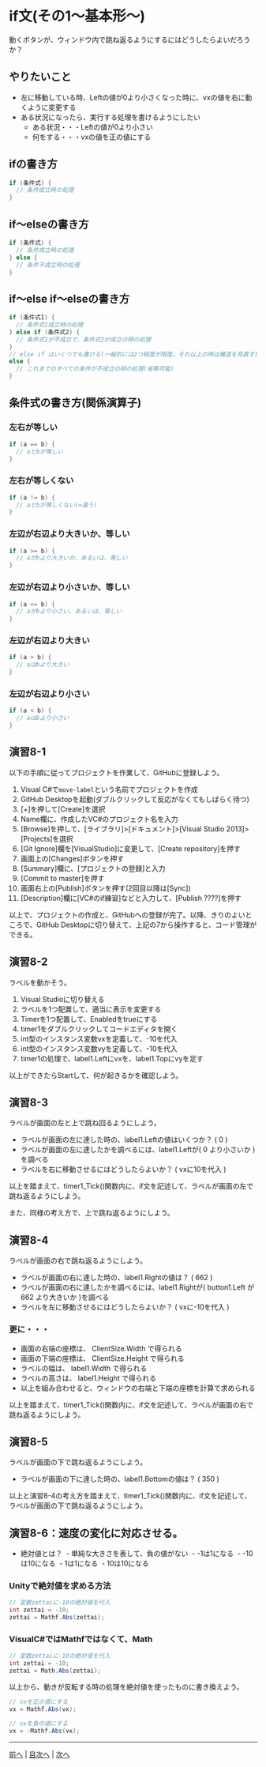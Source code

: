 # if文(その1～基本形～)
動くボタンが、ウィンドウ内で跳ね返るようにするにはどうしたらよいだろうか？

## やりたいこと
- 左に移動している時、Leftの値が0より小さくなった時に、vxの値を右に動くように変更する
- ある状況になったら、実行する処理を書けるようにしたい
  - ある状況・・・Leftの値が0より小さい
  - 何をする・・・vxの値を正の値にする

## ifの書き方
```cs
if (条件式) {
  // 条件成立時の処理
}
```

## if～elseの書き方
```cs
if (条件式) {
  // 条件成立時の処理
} else {
  // 条件不成立時の処理
}
```

## if～else if～elseの書き方
```cs
if (条件式1) {
  // 条件式1成立時の処理
} else if (条件式2) {
  // 条件式1が不成立で、条件式2が成立の時の処理
}
// else if はいくつでも書ける(一般的には2つ程度が限度。それ以上の時は構造を見直す)
else {
  // これまでのすべての条件が不成立の時の処理(省略可能)
}
```

## 条件式の書き方(関係演算子)
### 左右が等しい

```cs
if (a == b) {
  // aとbが等しい
}
```

### 左右が等しくない

```cs
if (a != b) {
  // aとbが等しくない(=違う)
}
```

### 左辺が右辺より大きいか、等しい

```cs
if (a >= b) {
  // aがbより大きいか、あるいは、等しい
}
```

### 左辺が右辺より小さいか、等しい

```cs
if (a <= b) {
  // aがbより小さい、あるいは、等しい
}
```

### 左辺が右辺より大きい

```cs
if (a > b) {
  // aはbより大きい
}
```

### 左辺が右辺より小さい

```cs
if (a < b) {
  // aはbより小さい
}
```

## 演習8-1
以下の手順に従ってプロジェクトを作業して、GitHubに登録しよう。

1.	Visual C#で`move-label`という名前でプロジェクトを作成
2.	GitHub Desktopを起動(ダブルクリックして反応がなくてもしばらく待つ)
3.	[+]を押して[Create]を選択
4.	Name欄に、作成したVC#のプロジェクト名を入力
5.	[Browse]を押して、[ライブラリ]>[ドキュメント]>[Visual Studio 2013]>[Projects]を選択
6.	 [Git Ignore]欄を[VisualStudio]に変更して、[Create repository]を押す
7.	画面上の[Changes]ボタンを押す
8.	[Summary]欄に、[プロジェクトの登録]と入力
9.	[Commit to master]を押す
10.	画面右上の[Publish]ボタンを押す(2回目以降は[Sync])
11.	[Description]欄に[VC#のif練習]などと入力して、[Publish ????]を押す

以上で、プロジェクトの作成と、GitHubへの登録が完了。以降、きりのよいところで、GitHub Desktopに切り替えて、上記の7から操作すると、コード管理ができる。

## 演習8-2
ラベルを動かそう。

1.	Visual Studioに切り替える
2.	ラベルを1つ配置して、適当に表示を変更する
3.	Timerを1つ配置して、Enabledをtrueにする
4.	timer1をダブルクリックしてコードエディタを開く
5.	int型のインスタンス変数vxを定義して、-10を代入
6.	int型のインスタンス変数vyを定義して、-10を代入
7.	timer1の処理で、label1.Leftにvxを、label1.Topにvyを足す

以上ができたらStartして、何が起きるかを確認しよう。

## 演習8-3
ラベルが画面の左と上で跳ね回るようにしよう。

- ラベルが画面の左に達した時の、label1.Leftの値はいくつか？ ( 0 )
- ラベルが画面の左に達したかを調べるには、label1.Leftが( 0 より小さいか )を調べる
- ラベルを右に移動させるにはどうしたらよいか？ ( vxに10を代入 )

以上を踏まえて、timer1_Tick()関数内に、if文を記述して、ラベルが画面の左で跳ね返るようにしよう。

また、同様の考え方で、上で跳ね返るようにしよう。

## 演習8-4
ラベルが画面の右で跳ね返るようにしよう。
- ラベルが画面の右に達した時の、label1.Rightの値は？    ( 662 )
- ラベルが画面の右に達したかを調べるには、label1.Rightが( button1.Left が 662 より大きいか )を調べる
- ラベルを左に移動させるにはどうしたらよいか？ ( vxに-10を代入 )

### 更に・・・
- 画面の右端の座標は、 ClientSize.Width で得られる
- 画面の下端の座標は、 ClientSize.Height で得られる
- ラベルの幅は、 label1.Width で得られる
- ラベルの高さは、 label1.Height で得られる
- 以上を組み合わせると、ウィンドウの右端と下端の座標を計算で求められる

以上を踏まえて、timer1_Tick()関数内に、if文を記述して、ラベルが画面の右で跳ね返るようにしよう。

## 演習8-5
ラベルが画面の下で跳ね返るようにしよう。

- ラベルが画面の下に達した時の、label1.Bottomの値は？   ( 350 )

以上と演習8-4の考え方を踏まえて、timer1_Tick()関数内に、if文を記述して、ラベルが画面の下で跳ね返るようにしよう。

## 演習8-6：速度の変化に対応させる。
- 絶対値とは？
  - 単純な大きさを表して、負の値がない
  - -1は1になる
  - -10は10になる
  - 1は1になる
  - 10は10になる

### Unityで絶対値を求める方法

```cs
// 変数zettaiに-10の絶対値を代入
int zettai = -10;
zettai = Mathf.Abs(zettai);
```

### VisualC#ではMathfではなくて、Math
```cs
// 変数zettaiに-10の絶対値を代入
int zettai = -10;
zettai = Math.Abs(zettai);
```

以上から、動きが反転する時の処理を絶対値を使ったものに書き換えよう。

```cs
// vxを正の値にする
vx = Mathf.Abs(vx);

// vxを負の値にする
vx = -Mathf.Abs(vx);
```

---

[前へ](07.md) | [目次へ](README.md#%E7%9B%AE%E6%AC%A1) | [次へ](09.md)
